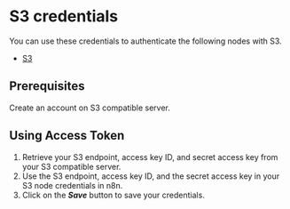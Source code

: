 # S3 credentials

You can use these credentials to authenticate the following nodes with S3.

- [S3](/integrations/builtin/app-nodes/n8n-nodes-base.s3/)

## Prerequisites

Create an account on S3 compatible server.

## Using Access Token

1. Retrieve your S3 endpoint, access key ID, and secret access key from your S3 compatible server.
2. Use the S3 endpoint, access key ID, and the secret access key in your S3 node credentials in n8n.
3. Click on the ***Save*** button to save your credentials.
